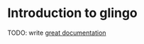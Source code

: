 # Introduction to glingo

TODO: write [great documentation](http://jacobian.org/writing/what-to-write/)
